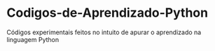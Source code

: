 # Codigos-de-Aprendizado-Python
Códigos experimentais feitos no intuito de apurar o aprendizado na linguagem Python
